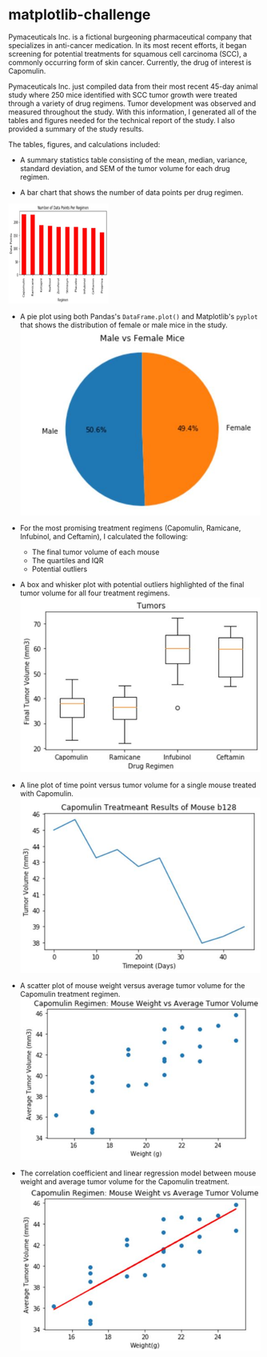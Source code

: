 # matplotlib-challenge

Pymaceuticals Inc. is a fictional burgeoning pharmaceutical company that specializes in anti-cancer medication. In its most recent efforts, it began screening for potential treatments for squamous cell carcinoma (SCC), a commonly occurring form of skin cancer.  Currently, the drug of interest is Capomulin.

Pymaceuticals Inc. just compiled data from their most recent 45-day animal study where 250 mice identified with SCC tumor growth were treated through a variety of drug regimens. Tumor development was observed and measured throughout the study.  With this information, I generated all of the tables and figures needed for the technical report of the study. I also provided a summary of the study results.

The tables, figures, and calculations included:

* A summary statistics table consisting of the mean, median, variance, standard deviation, and SEM of the tumor volume for each drug regimen.

* A bar chart that shows the number of data points per drug regimen.
<img src="https://github.com/kelseyoros/matplotlib-challenge/blob/master/images/BarPlotNumDataPerDrug.JPG" width="200" height="200">


* A pie plot using both Pandas's `DataFrame.plot()` and Matplotlib's `pyplot` that shows the distribution of female or male mice in the study.
![alt text](https://github.com/kelseyoros/matplotlib-challenge/blob/master/images/PieChartMiceGender.JPG "Pie Plot")

* For the most promising treatment regimens (Capomulin, Ramicane, Infubinol, and Ceftamin), I calculated the following:
	* The final tumor volume of each mouse 
	* The quartiles and IQR
	* Potential outliers

* A box and whisker plot with potential outliers highlighted of the final tumor volume for all four treatment regimens.
![alt text](https://github.com/kelseyoros/matplotlib-challenge/blob/master/images/BoxPlot.JPG "Box Plot")

* A line plot of time point versus tumor volume for a single mouse treated with Capomulin.
![alt text](https://github.com/kelseyoros/matplotlib-challenge/blob/master/images/LinePlot.JPG "Line Plot")

* A scatter plot of mouse weight versus average tumor volume for the Capomulin treatment regimen.
![alt text](https://github.com/kelseyoros/matplotlib-challenge/blob/master/images/ScatterPlot.JPG "Scatter Plot")

* The correlation coefficient and linear regression model between mouse weight and average tumor volume for the Capomulin treatment.
![alt text](https://github.com/kelseyoros/matplotlib-challenge/blob/master/images/ScatterLinePlot.JPG "Linear Regression Plot")